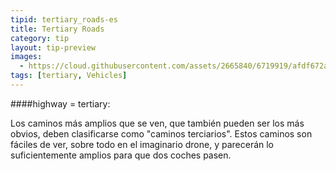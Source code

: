 ```yaml
---
tipid: tertiary_roads-es
title: Tertiary Roads
category: tip
layout: tip-preview
images:
  - https://cloud.githubusercontent.com/assets/2665840/6719919/afdf672a-cd94-11e4-84dd-06e38b16fbeb.jpg
tags: [tertiary, Vehicles]
---
```


####highway = tertiary:

Los caminos más amplios que se ven, que también pueden ser los más obvios, deben clasificarse como "caminos terciarios". Estos caminos son fáciles de ver, sobre todo en el imaginario drone, y parecerán lo suficientemente amplios para que dos coches pasen.


